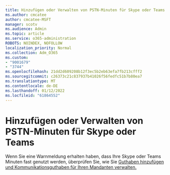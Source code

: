 ```yaml
---
title: Hinzufügen oder Verwalten von PSTN-Minuten für Skype oder Teams
ms.author: cmcatee
author: cmcatee-MSFT
manager: scotv
ms.audience: Admin
ms.topic: article
ms.service: o365-administration
ROBOTS: NOINDEX, NOFOLLOW
localization_priority: Normal
ms.collection: Adm_O365
ms.custom:
- "9001679"
- "3744"
ms.openlocfilehash: 21dd2d609208b12f3ec5b2eb63efa7fb213cfff2
ms.sourcegitcommit: c26373c21c837937b41026f56fedfc51b7b80ea7
ms.translationtype: MT
ms.contentlocale: de-DE
ms.lasthandoff: 01/12/2022
ms.locfileid: "61864552"
---
```

# <a name="add-or-manage-pstn-minutes-for-skype-or-teams"></a>Hinzufügen oder Verwalten von PSTN-Minuten für Skype oder Teams

Wenn Sie eine Warnmeldung erhalten haben, dass Ihre Skype oder Teams Minuten fast genutzt werden, überprüfen Sie, wie Sie [Guthaben hinzufügen und Kommunikationsguthaben für Ihren Mandanten verwalten.](https://docs.microsoft.com/microsoftteams/add-funds-and-manage-communications-credits)